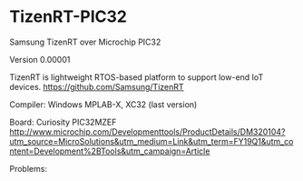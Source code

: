 # TizenRT-PIC32
Samsung TizenRT over Microchip PIC32

Version 0.00001

TizenRT is lightweight RTOS-based platform to support low-end IoT devices.
https://github.com/Samsung/TizenRT

Compiler: Windows MPLAB-X, XC32 (last version)

Board: Curiosity PIC32MZEF 
http://www.microchip.com/Developmenttools/ProductDetails/DM320104?utm_source=MicroSolutions&utm_medium=Link&utm_term=FY19Q1&utm_content=Development%2BTools&utm_campaign=Article

Problems:
